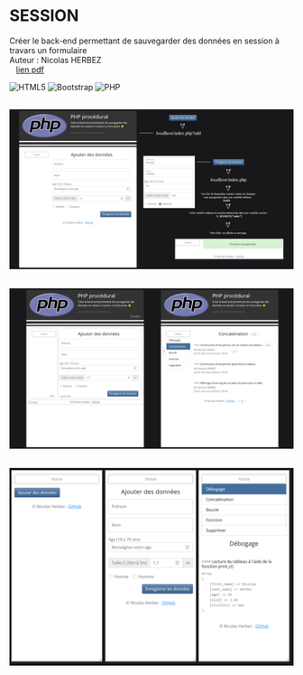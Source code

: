 # SESSION
Créer le back-end permettant de sauvegarder des données en session à travars un formulaire  
Auteur : Nicolas HERBEZ  
&nbsp;&nbsp;
[lien pdf](profile/pdf/SESSION.pdf)&nbsp;&nbsp;  


![HTML5](https://img.shields.io/badge/html5-%23E34F26.svg?style=for-the-badge&logo=html5&logoColor=white) ![Bootstrap](https://img.shields.io/badge/bootstrap-%23563D7C.svg?style=for-the-badge&logo=bootstrap&logoColor=white) ![PHP](https://img.shields.io/badge/php-%23777BB4.svg?style=for-the-badge&logo=php&logoColor=white)  
&nbsp;&nbsp; 

![session-1](profile/img/1.png)&nbsp;&nbsp;    

![session-1](profile/img/2.png)&nbsp;&nbsp;  

![session-1](profile/img/3-1.png)&nbsp;&nbsp;

